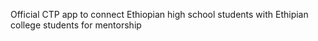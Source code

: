 Official CTP app to connect Ethiopian high school students with Ethipian college students for mentorship
